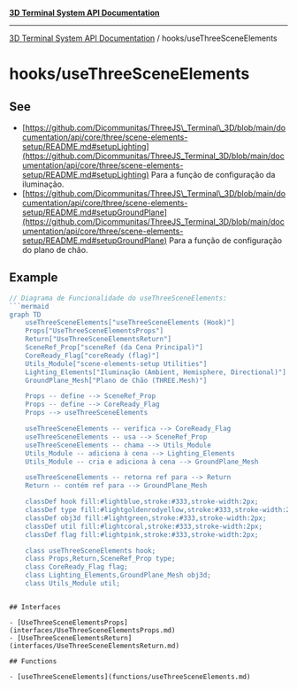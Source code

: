 [**3D Terminal System API Documentation**](../../README.md)

***

[3D Terminal System API Documentation](../../README.md) / hooks/useThreeSceneElements

# hooks/useThreeSceneElements

## See

 - [https://github.com/Dicommunitas/ThreeJS\_Terminal\_3D/blob/main/documentation/api/core/three/scene-elements-setup/README.md#setupLighting](https://github.com/Dicommunitas/ThreeJS_Terminal_3D/blob/main/documentation/api/core/three/scene-elements-setup/README.md#setupLighting) Para a função de configuração da iluminação.
 - [https://github.com/Dicommunitas/ThreeJS\_Terminal\_3D/blob/main/documentation/api/core/three/scene-elements-setup/README.md#setupGroundPlane](https://github.com/Dicommunitas/ThreeJS_Terminal_3D/blob/main/documentation/api/core/three/scene-elements-setup/README.md#setupGroundPlane) Para a função de configuração do plano de chão.

## Example

```ts
// Diagrama de Funcionalidade do useThreeSceneElements:
```mermaid
graph TD
    useThreeSceneElements["useThreeSceneElements (Hook)"]
    Props["UseThreeSceneElementsProps"]
    Return["UseThreeSceneElementsReturn"]
    SceneRef_Prop["sceneRef (da Cena Principal)"]
    CoreReady_Flag["coreReady (flag)"]
    Utils_Module["scene-elements-setup Utilities"]
    Lighting_Elements["Iluminação (Ambient, Hemisphere, Directional)"]
    GroundPlane_Mesh["Plano de Chão (THREE.Mesh)"]

    Props -- define --> SceneRef_Prop
    Props -- define --> CoreReady_Flag
    Props --> useThreeSceneElements

    useThreeSceneElements -- verifica --> CoreReady_Flag
    useThreeSceneElements -- usa --> SceneRef_Prop
    useThreeSceneElements -- chama --> Utils_Module
    Utils_Module -- adiciona à cena --> Lighting_Elements
    Utils_Module -- cria e adiciona à cena --> GroundPlane_Mesh

    useThreeSceneElements -- retorna ref para --> Return
    Return -- contém ref para --> GroundPlane_Mesh

    classDef hook fill:#lightblue,stroke:#333,stroke-width:2px;
    classDef type fill:#lightgoldenrodyellow,stroke:#333,stroke-width:2px;
    classDef obj3d fill:#lightgreen,stroke:#333,stroke-width:2px;
    classDef util fill:#lightcoral,stroke:#333,stroke-width:2px;
    classDef flag fill:#lightpink,stroke:#333,stroke-width:2px;

    class useThreeSceneElements hook;
    class Props,Return,SceneRef_Prop type;
    class CoreReady_Flag flag;
    class Lighting_Elements,GroundPlane_Mesh obj3d;
    class Utils_Module util;
```
```

## Interfaces

- [UseThreeSceneElementsProps](interfaces/UseThreeSceneElementsProps.md)
- [UseThreeSceneElementsReturn](interfaces/UseThreeSceneElementsReturn.md)

## Functions

- [useThreeSceneElements](functions/useThreeSceneElements.md)
